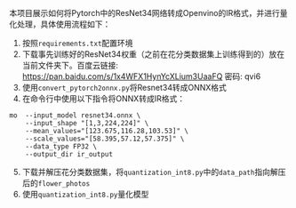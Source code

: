 本项目展示如何将Pytorch中的ResNet34网络转成Openvino的IR格式，并进行量化处理，具体使用流程如下：
1. 按照`requirements.txt`配置环境
2. 下载事先训练好的ResNet34权重（之前在花分类数据集上训练得到的）放在当前文件夹下。百度云链接: https://pan.baidu.com/s/1x4WFX1HynYcXLium3UaaFQ  密码: qvi6
3. 使用`convert_pytorch2onnx.py`将Resnet34转成ONNX格式
4. 在命令行中使用以下指令将ONNX转成IR格式：
```
mo  --input_model resnet34.onnx \
    --input_shape "[1,3,224,224]" \
    --mean_values="[123.675,116.28,103.53]" \
    --scale_values="[58.395,57.12,57.375]" \
    --data_type FP32 \
    --output_dir ir_output
```
5. 下载并解压花分类数据集，将`quantization_int8.py`中的`data_path`指向解压后的`flower_photos`
6. 使用`quantization_int8.py`量化模型
